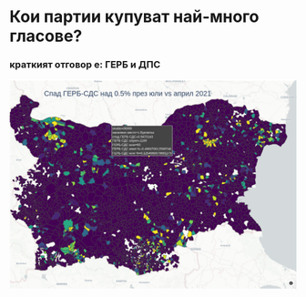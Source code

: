 # Кои партии купуват най-много гласове? 
### краткият отговор е: ГЕРБ и ДПС

![спадове ГЕРБ](./assets/gerb_spad_karta.png)
